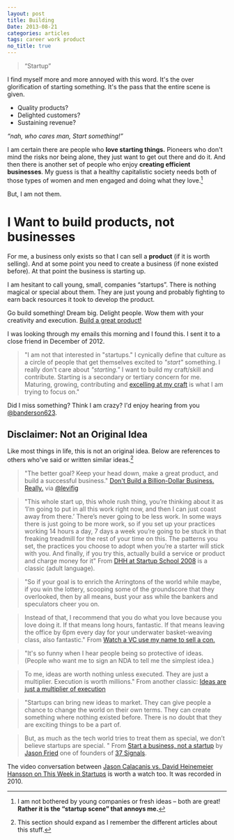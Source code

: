 ```yaml
---
layout: post
title: Building
Date: 2013-08-21
categories: articles
tags: career work product
no_title: true
---
```


<blockquote class="biggest"><p>&ldquo;Startup&rdquo;</p></blockquote>

I find myself more and more annoyed with this word. It's the over glorification of starting something. It's the pass that the entire scene is given. 
* Quality products? 
* Delighted customers?
* Sustaining revenue?  

*&ldquo;nah, who cares man, Start something!&rdquo;*

I am certain there are people who **love starting things.** Pioneers who don't mind the risks nor being alone, they just want to get out there and do it. And then there is another set of people who enjoy **creating efficient businesses**. My guess is that a healthy capitalistic society needs both of those types of women and men engaged and doing what they love.[^1]

But, I am not them. 

<div class="super-highlight"> 
<h1>I Want to build products, not businesses</h1>
</div>

For me, a business only exists so that I can sell a **product** (if it is worth selling). And at some point you need to create a business (if none existed before). At that point the business is starting up. 

I am hesitant to call young, small, companies &ldquo;startups&rdquo;. There is nothing magical or special about them. They are just young and probably fighting to earn back resources it took to develop the product.

Go build something! Dream big. Delight people. Wow them with your creativity and execution. [Build a great product!](/articles/2013/08/15/Does-The-Product-Matter/)

I was looking through my emails this morning and I found this. I sent it to a close friend in December of 2012. 
> "I am not that interested in "startups." I cynically define that culture as a circle of people that get themselves excited to *"start"* something. I really don't care about *"starting."* I want to build my craft/skill and contribute. Starting is a secondary or tertiary concern for me. Maturing, growing, contributing and [excelling at my craft](/articles/2013/05/24/motivation/) is what I am trying to focus on."

Did I miss something? Think I am crazy? I'd enjoy hearing from you [@banderson623](https://twitter.com/banderson623).

## Disclaimer: Not an Original Idea

Like most things in life, this is not an original idea. Below are references to others who've said or written similar ideas.[^2]

> "The better goal? Keep your head down, make a great product, and build a successful business."
[Don't Build a Billion-Dollar Business. Really.](http://www.inc.com/gleb-budman/dont-build-billion-dollar-business-build-success.html) via [@levifig](http://twitter.com/levifig)

>"This whole start up, this whole rush thing, you’re thinking about it as ‘I’m going to put in all this work right now, and then I can just coast away from there.’ There’s never going to be less work. In some ways there is just going to be more work, so if you set up your practices working 14 hours a day, 7 days a week you’re going to be stuck in that freaking treadmill for the rest of your time on this. The patterns you set, the practices you choose to adopt when you’re a starter will stick with you. And finally, if you try this, actually build a service or product and charge money for it"
From [DHH at Startup School 2008](http://37signals.com/svn/posts/981-the-secret-to-making-money-online) is a classic (adult language).

>"So if your goal is to enrich the Arringtons of the world while maybe, if you win the lottery, scooping some of the groundscore that they overlooked, then by all means, bust your ass while the bankers and speculators cheer you on.

> Instead of that, I recommend that you do what you love because you love doing it. If that means long hours, fantastic. If that means leaving the office by 6pm every day for your underwater basket-weaving class, also fantastic."
From [Watch a VC use my name to sell a con.](http://www.jwz.org/blog/2011/11/watch-a-vc-use-my-name-to-sell-a-con/)

>"It's so funny when I hear people being so protective of ideas. (People who want me to sign an NDA to tell me the simplest idea.)

> To me, ideas are worth nothing unless executed. They are just a multiplier. Execution is worth millions."
From another classic: [Ideas are just a multiplier of execution](http://sivers.org/multiply)

> "Startups can bring new ideas to market. They can give people a chance to change the world on their own terms. They can create something where nothing existed before. There is no doubt that they are exciting things to be a part of.

> But, as much as the tech world tries to treat them as special, we don’t believe startups are special. "
From [Start a business, not a startup](http://37signals.com/svn/posts/997-start-a-business-not-a-startup) by [Jason Fried](http://37signals.com/svn/writers/jf) one of founders of [37 Signals](http://37signals.com/).

The video conversation between [Jason Calacanis vs. David Heinemeier Hansson on This Week in Startups](http://37signals.com/svn/posts/2219-jason-calacanis-vs-david-heinemeier-hansson-on-this-week-in-startups) is worth a watch too. It was recorded in 2010.


[^1]: I am not bothered by young companies or fresh ideas – both are great! **Rather it is the &ldquo;startup scene&rdquo; that annoys me.**

[^2]: This section should expand as I remember the different articles about this stuff.
